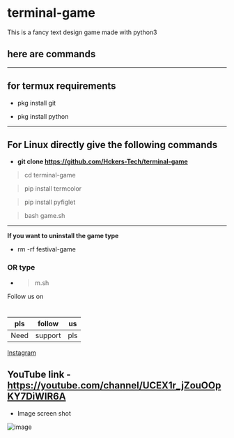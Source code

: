 # terminal-game
This is a fancy text design game made with python3 
## here are commands 
---
## for termux requirements


 - pkg install git
 
 - pkg install python 
 


---


## For Linux directly give the following commands


- **git clone https://github.com/Hckers-Tech/terminal-game**

>cd terminal-game

>pip install termcolor

>pip install pyfiglet 

>bash game.sh

---

**If you want to uninstall the game type**
- rm -rf festival-game
### OR type
- >m.sh

Follow us on 
# 
|pls| follow |us|
|--- |--- |--- |
Need|support| pls|



[Instagram](https://instagram.com/hackers__tech?utm_medium=copy_link)

YouTube link -
https://youtube.com/channel/UCEX1r_jZouOOpKY7DiWIR6A
---

- Image screen shot

![image](https://github.com/Hckers-Tech/terminal-game/blob/main/Screenshot_2021-05-23-14-22-22-45.png)
